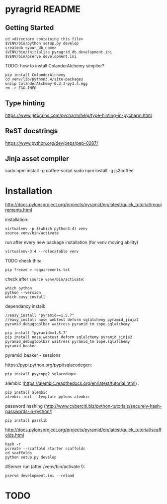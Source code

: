 pyragrid README
===============

Getting Started
---------------

	cd <directory containing this file>
	$VENV/bin/python setup.py develop
	createdb <your_db_name>
	$VENV/bin/initialize_pyragrid_db development.ini
	$VENV/bin/pserve development.ini

TODO: how to install ColanderAlchemy simplier?

	pip install ColanderAlchemy
	cd venv/lib/python3.4/site-packages
	unzip ColanderAlchemy-0.3.3-py3.4.egg
	rm -r EGG-INFO

Type hinting
------------

https://www.jetbrains.com/pycharm/help/type-hinting-in-pycharm.html

ReST docstrings
---------------

https://www.python.org/dev/peps/pep-0287/

Jinja asset compiler
--------------------

sudo npm install -g coffee-script
sudo npm install -g js2coffee

Installation
============

http://docs.pylonsproject.org/projects/pyramid/en/latest/quick_tutorial/requirements.html

installation:

	virtualenv -p $(which python3.4) venv
	source venv/bin/activate

run after every new package installation (for venv moving ability)

	virtualenv-3.4 --relocatable venv

TODO check this:

	pip freeze > requirements.txt

check after `source venv/bin/activate`:

	which python
	python --version
	which easy_install

dependancy install:

	//easy_install "pyramid==1.5.7"
	//easy_install nose webtest deform sqlalchemy pyramid_jinja2 pyramid_debugtoolbar waitress pyramid_tm zope.sqlalchemy

	pip install "pyramid==1.5.7"
    pip install nose webtest deform sqlalchemy pyramid_jinja2 pyramid_debugtoolbar waitress pyramid_tm zope.sqlalchemy pyramid_beaker

pyramid_beaker - sessions


https://pypi.python.org/pypi/sqlacodegen:

    pip install psycopg2 sqlacodegen

alembic (https://alembic.readthedocs.org/en/latest/tutorial.html) :

    pip install alembic
    alembic init --template pylons alembic


password hashing (http://www.cyberciti.biz/python-tutorials/securely-hash-passwords-in-python/)

	pip install passlib

http://docs.pylonsproject.org/projects/pyramid/en/latest/quick_tutorial/scaffolds.html

	hash -r
	pcreate --scaffold starter scaffolds
	cd scaffolds
	python setup.py develop

#Server run (after /venv/bin/activate !):

	pserve development.ini --reload

TODO
====